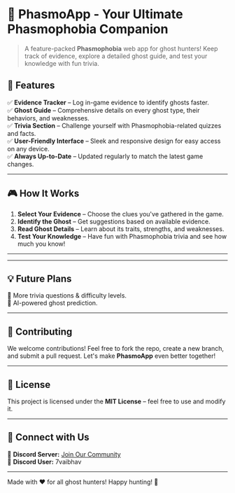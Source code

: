 # 👻 PhasmoApp - Your Ultimate Phasmophobia Companion

> A feature-packed **Phasmophobia** web app for ghost hunters! Keep track of evidence, explore a detailed ghost guide, and test your knowledge with fun trivia.

## 🌟 Features

✅ **Evidence Tracker** – Log in-game evidence to identify ghosts faster.  
✅ **Ghost Guide** – Comprehensive details on every ghost type, their behaviors, and weaknesses.  
✅ **Trivia Section** – Challenge yourself with Phasmophobia-related quizzes and facts.  
✅ **User-Friendly Interface** – Sleek and responsive design for easy access on any device.  
✅ **Always Up-to-Date** – Updated regularly to match the latest game changes.

---

## 🎮 How It Works

1. **Select Your Evidence** – Choose the clues you've gathered in the game.
2. **Identify the Ghost** – Get suggestions based on available evidence.
3. **Read Ghost Details** – Learn about its traits, strengths, and weaknesses.
4. **Test Your Knowledge** – Have fun with Phasmophobia trivia and see how much you know!

---

---

## 💡 Future Plans

🔹 More trivia questions & difficulty levels.  
🔹 AI-powered ghost prediction.  

---

## 🤝 Contributing
We welcome contributions! Feel free to fork the repo, create a new branch, and submit a pull request. Let's make **PhasmoApp** even better together!

---

## 📜 License
This project is licensed under the **MIT License** – feel free to use and modify it.

---

## 🔗 Connect with Us
💬 **Discord Server:** [Join Our Community](https://discord.gg/VnbnV3FMDh)  
👤 **Discord User:** 7vaibhav

---

Made with ❤️ for all ghost hunters! Happy hunting! 👻
